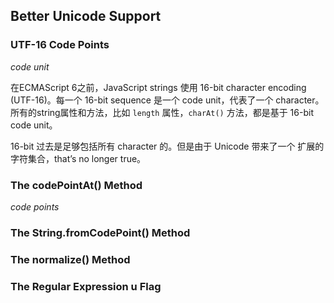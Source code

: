 ## Better Unicode Support

### UTF-16 Code Points

_code unit_

在ECMAScript 6之前，JavaScript strings 使用 16-bit character encoding \(UTF-16\)。每一个 16-bit sequence 是一个 code unit，代表了一个 character。所有的string属性和方法，比如 `length` 属性，`charAt()` 方法，都是基于 16-bit code unit。

16-bit 过去是足够包括所有 character 的。但是由于 Unicode 带来了一个 扩展的字符集合，that’s no longer true。

### The codePointAt\(\) Method

_code points_



### The String.fromCodePoint\(\) Method

### The normalize\(\) Method

### The Regular Expression u Flag



